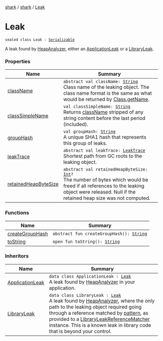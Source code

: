 [shark](../../index.md) / [shark](../index.md) / [Leak](./index.md)

# Leak

`sealed class Leak : `[`Serializable`](https://docs.oracle.com/javase/6/docs/api/java/io/Serializable.html)

A leak found by [HeapAnalyzer](../-heap-analyzer/index.md), either an [ApplicationLeak](../-application-leak/index.md) or a [LibraryLeak](../-library-leak/index.md).

### Properties

| Name | Summary |
|---|---|
| [className](class-name.md) | `abstract val className: `[`String`](https://kotlinlang.org/api/latest/jvm/stdlib/kotlin/-string/index.html)<br>Class name of the leaking object. The class name format is the same as what would be returned by [Class.getName](https://docs.oracle.com/javase/6/docs/api/java/lang/Class.html#getName()). |
| [classSimpleName](class-simple-name.md) | `val classSimpleName: `[`String`](https://kotlinlang.org/api/latest/jvm/stdlib/kotlin/-string/index.html)<br>Returns [className](class-name.md) stripped of any string content before the last period (included). |
| [groupHash](group-hash.md) | `val groupHash: `[`String`](https://kotlinlang.org/api/latest/jvm/stdlib/kotlin/-string/index.html)<br>A unique SHA1 hash that represents this group of leaks. |
| [leakTrace](leak-trace.md) | `abstract val leakTrace: `[`LeakTrace`](../-leak-trace/index.md)<br>Shortest path from GC roots to the leaking object. |
| [retainedHeapByteSize](retained-heap-byte-size.md) | `abstract val retainedHeapByteSize: `[`Int`](https://kotlinlang.org/api/latest/jvm/stdlib/kotlin/-int/index.html)`?`<br>The number of bytes which would be freed if all references to the leaking object were released. Null if the retained heap size was not computed. |

### Functions

| Name | Summary |
|---|---|
| [createGroupHash](create-group-hash.md) | `abstract fun createGroupHash(): `[`String`](https://kotlinlang.org/api/latest/jvm/stdlib/kotlin/-string/index.html) |
| [toString](to-string.md) | `open fun toString(): `[`String`](https://kotlinlang.org/api/latest/jvm/stdlib/kotlin/-string/index.html) |

### Inheritors

| Name | Summary |
|---|---|
| [ApplicationLeak](../-application-leak/index.md) | `data class ApplicationLeak : `[`Leak`](./index.md)<br>A leak found by [HeapAnalyzer](../-heap-analyzer/index.md) in your application. |
| [LibraryLeak](../-library-leak/index.md) | `data class LibraryLeak : `[`Leak`](./index.md)<br>A leak found by [HeapAnalyzer](../-heap-analyzer/index.md), where the only path to the leaking object required going through a reference matched by [pattern](../-library-leak/pattern.md), as provided to a [LibraryLeakReferenceMatcher](../-library-leak-reference-matcher/index.md) instance. This is a known leak in library code that is beyond your control. |
